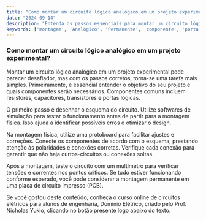 ```yaml
---
title: "Como montar um circuito lógico analógico em um projeto experimental?"
date: "2024-09-14"
description: "Entenda os passos essenciais para montar um circuito lógico analógico em um projeto experimental de engenharia."
keywords: ['montagem', 'Analógico', 'Permanente', 'componente', 'porta', 'lógico', 'Projeto']
---
```


### Como montar um circuito lógico analógico em um projeto experimental?

Montar um circuito lógico analógico em um projeto experimental pode parecer desafiador, mas com os passos corretos, torna-se uma tarefa mais simples. Primeiramente, é essencial entender o objetivo do seu projeto e quais componentes serão necessários. Componentes comuns incluem resistores, capacitores, transistores e portas lógicas.

O primeiro passo é desenhar o esquema do circuito. Utilize softwares de simulação para testar o funcionamento antes de partir para a montagem física. Isso ajuda a identificar possíveis erros e otimizar o design.

Na montagem física, utilize uma protoboard para facilitar ajustes e correções. Conecte os componentes de acordo com o esquema, prestando atenção às polaridades e conexões corretas. Verifique cada conexão para garantir que não haja curtos-circuitos ou conexões soltas.

Após a montagem, teste o circuito com um multímetro para verificar tensões e correntes nos pontos críticos. Se tudo estiver funcionando conforme esperado, você pode considerar a montagem permanente em uma placa de circuito impresso (PCB).

Se você gostou deste conteúdo, conheça o curso online de circuitos elétricos para alunos de engenharia, Domínio Elétrico, criado pelo Prof. Nicholas Yukio, clicando no botão presente logo abaixo do texto.
